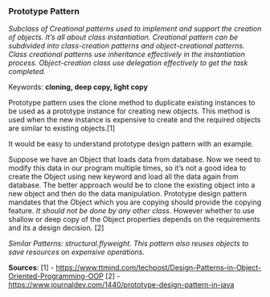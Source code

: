 <h3>Prototype Pattern</h3>
<p><i>Subclass of Creational patterns used to implement and support the creation of objects. It’s all about class instantiation.
Creational pattern can be subdivided into class-creation patterns and object-creational patterns.
Class creational patterns use inheritance effectively in the instantiation process.
Object-creation class use delegation effectively to get the task completed.</i></p>

<p>Keywords: <strong>cloning, deep copy, light copy</strong></p>

Prototype pattern uses the clone method to duplicate existing instances to be used as a prototype instance for creating new objects.
This method is used when the new instance is expensive to create and the required objects are similar to existing objects.[1]

It would be easy to understand prototype design pattern with an example.

Suppose we have an Object that loads data from database. Now we need to modify this data in our program multiple times, so it’s not a good idea to create the Object using new keyword and load all the data again from database.
The better approach would be to clone the existing object into a new object and then do the data manipulation.
Prototype design pattern mandates that the Object which you are copying should provide the copying feature.
*It should not be done by any other class*.
However whether to use shallow or deep copy of the Object properties depends on the requirements and its a design decision. [2]

<i>Similar Patterns: structural.flyweight. This pattern also reuses objects to save  resources on expensive operations.</i>

<b>Sources</b>:
[1] - https://www.ttmind.com/techpost/Design-Patterns-in-Object-Oriented-Programming-OOP
[2] - https://www.journaldev.com/1440/prototype-design-pattern-in-java
